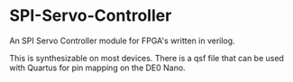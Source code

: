 SPI-Servo-Controller
====================

An SPI Servo Controller module for FPGA's written in verilog.

This is synthesizable on most devices.  There is a qsf file that can be used with Quartus for pin mapping on the DE0 Nano.
